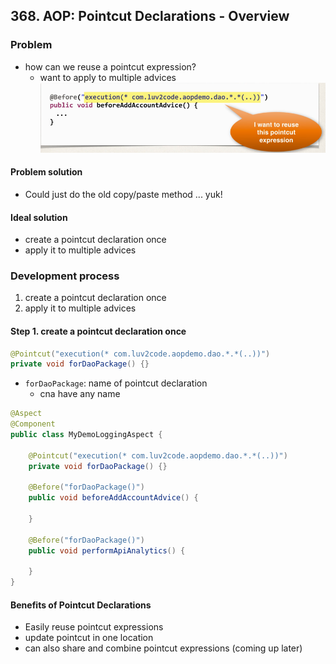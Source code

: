 ## 368. AOP: Pointcut Declarations - Overview

### Problem 
* how can we reuse a pointcut expression? 
  * want to apply to multiple advices  
  ![img.png](img.png)

#### Problem solution 
* Could just do the old copy/paste method ... yuk! 

#### Ideal solution 
* create a pointcut declaration once 
* apply it to multiple advices 

### Development process
1. create a pointcut declaration once
2. apply it to multiple advices

#### Step 1. create a pointcut declaration once
```java
@Pointcut("execution(* com.luv2code.aopdemo.dao.*.*(..))")
private void forDaoPackage() {} 
```
* `forDaoPackage`: name of pointcut declaration 
  * cna have any name 

```java
@Aspect
@Component 
public class MyDemoLoggingAspect {

    @Pointcut("execution(* com.luv2code.aopdemo.dao.*.*(..))")
    private void forDaoPackage() {}
    
    @Before("forDaoPackage()")
    public void beforeAddAccountAdvice() {
        
    }

    @Before("forDaoPackage()")
    public void performApiAnalytics() {

    }
}
```

#### Benefits of Pointcut Declarations 
* Easily reuse pointcut expressions 
* update pointcut in one location
* can also share and combine pointcut expressions (coming up later) 

